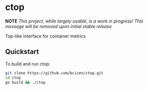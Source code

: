 # ctop

**NOTE** *This project, while largely usable, is a work in progress! This message will be removed upon initial stable release*

Top-like interface for container metrics

## Quickstart

To build and run ctop:
```bash
git clone https://github.com/bcicen/ctop.git
cd ctop
go build && ./ctop
```
